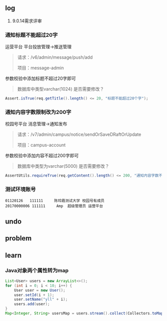 ## log

1. 9.0.14需求评审



### 通知标题不能超过20字

运营平台 平台投放管理->推送管理

> 请求：/v6/admin/message/push/add
>
> 项目：message-admin

参数校验中添加标题不超过20字即可

> 数据库中类型varchar(1024) 是否需要修改？

```java
Assert.isTrue(req.getTitle().length() <= 20, "标题不能超过20个字");
```

### 通知内容字数限制改为200字

校园号平台 消息管理->通知发布

> 请求：/v7/admin/campus/notice/sendOrSaveDRaftOrUpdate
>
> 项目：campus-account

参数校验中添加内容不超过200字即可

> 数据库中类型为varchar(5000) 是否需要修改？

```java
AssertUtils.requireTrue(req.getContent().length() <= 200, "通知内容字数不能超过200");
```



### 测试环境账号

```
01120126   111111     陈玲霞测试大学 校园号有成员
20170000006 111111     Amp  超级管理员 运营平台
```



## undo

## problem



## learn

### Java对象两个属性转为map

```java
List<User> users = new ArrayList<>();
for (int i = 0; i < 10; i++) {
    User user = new User();
    user.setId(i + 1);
    user.setName("yll" + i);
    users.add(user);
}
Map<Integer, String> usersMap = users.stream().collect(Collectors.toMap(User::getId, User::getName));

```

